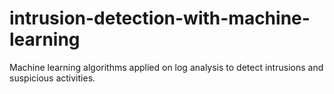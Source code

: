 # intrusion-detection-with-machine-learning
Machine learning algorithms applied on log analysis to detect intrusions and suspicious activities.
